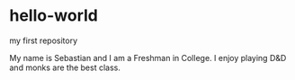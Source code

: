 # hello-world
my first repository

My name is Sebastian and I am a Freshman in College.
I enjoy playing D&D and monks are the best class.
